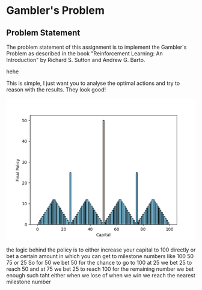 # Gambler's Problem

## Problem Statement

The problem statement of this assignment is to implement the Gambler's Problem as described in the book "Reinforcement Learning: An Introduction" by Richard S. Sutton and Andrew G. Barto.

hehe

This is simple, I just want you to analyse the optimal actions and try to reason with the results. They look good!

![](FinalPolicy.png)

the logic behind the policy is to either increase your capital to 100 directly or bet a certain amount in which you can get to milestone numbers like 100 50 75 or 25
So for 50 we bet 50 for the chance to go to 100
at 25 we bet 25 to reach 50 and at 75 we bet 25 to reach 100
for the remaining number we bet enough such taht either when we lose of when we win we reach the nearest milestone number
